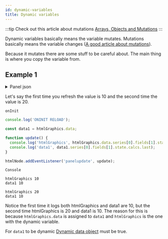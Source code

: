 ```yaml
---
id: dynamic-variables
title: Dynamic variables
---
```


:::tip
Check out this article about mutations [Arrays, Objects and Mutations](https://medium.com/@fknussel/arrays-objects-and-mutations-6b23348b54aa)
:::

Dynamic variables basically means the variable mutates. Mutations basically means the variable changes ([A good article about mutations](https://medium.com/@fknussel/arrays-objects-and-mutations-6b23348b54aa)).

Because it mutates there are some stuff to be careful about. The main thing is where you copy the variable from.

## Example 1

<details><summary>Panel json</summary>
<div>

```json
{
  "calcsMutation": "standard",
  "reduceOptions": {
    "calcs": [
      "lastNotNull",
      "last",
      "first",
      "firstNotNull",
      "min",
      "max",
      "mean",
      "sum",
      "count",
      "range",
      "delta",
      "step",
      "diff",
      "logmin",
      "allIsZero",
      "allIsNull",
      "diffperc"
    ]
  },
  "add100Percentage": true,
  "centerAlignContent": true,
  "overflow": "visible",
  "SVGBaseFix": true,
  "codeData": "{\n  \"text\": \"Random text\"\n}",
  "rootCSS": "",
  "css": "* {\n  font-family: Open Sans;\n}\n\n.box {\n  border: solid #555 2px;\n  border-radius: 10px;\n  padding: 10px 20px;\n}\n",
  "html": "",
  "renderOnMount": true,
  "onRender": "",
  "dynamicHtmlGraphics": true,
  "dynamicData": false,
  "dynamicFieldDisplayValues": false,
  "dynamicProps": false,
  "panelupdateOnMount": true,
  "onInitOnResize": false,
  "onInit": "console.log(\"ONINIT RELOAD\");\n\nconst data1 = htmlGraphics.data;\n\nfunction update() {\n  console.log(\"htmlGraphics\", htmlGraphics.data.series[0].fields[1].state.calcs.last);\n  console.log(\"data1\", data1.series[0].fields[1].state.calcs.last);\n}\n\nhtmlNode.addEventListener(\"panelupdate\", update);\n"
}
```

</div>
</details>

Let's say the first time you refresh the value is 10 and the second time the value is 20.

`onInit`

```js
console.log('ONINIT RELOAD');

const data1 = htmlGraphics.data;

function update() {
  console.log('htmlGraphics', htmlGraphics.data.series[0].fields[1].state.calcs.last);
  console.log('data1', data1.series[0].fields[1].state.calcs.last);
}

htmlNode.addEventListener('panelupdate', update);
```

`Console`

```
htmlGraphics 10
data1 10

htmlGraphics 20
data1 10
```

Notice the first time it logs both htmlGraphics and data1 are 10, but the second time htmlGraphics is 20 and data1 is 10. The reason for this is because `htmlGraphics.data` is assigned to `data1` and `htmlGraphics` is the one with the dynamic variable.

For `data1` to be dynamic [Dynamic data object](../options.md#dynamic-data) must be true.
